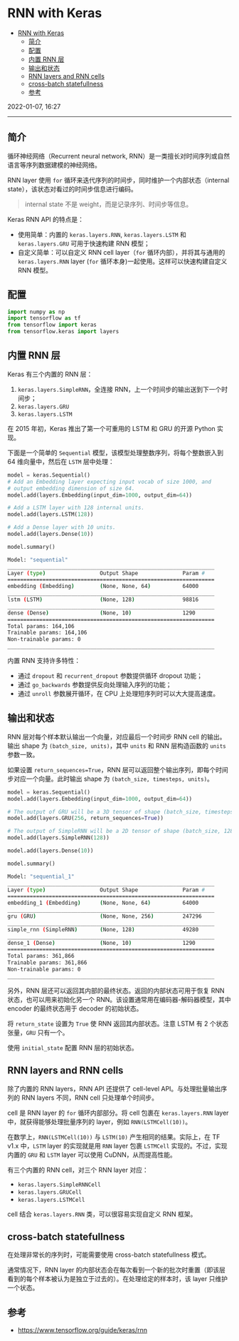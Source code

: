 # RNN with Keras

- [RNN with Keras](#rnn-with-keras)
  - [简介](#简介)
  - [配置](#配置)
  - [内置 RNN 层](#内置-rnn-层)
  - [输出和状态](#输出和状态)
  - [RNN layers and RNN cells](#rnn-layers-and-rnn-cells)
  - [cross-batch statefullness](#cross-batch-statefullness)
  - [参考](#参考)

2022-01-07, 16:27
***

## 简介

循环神经网络（Recurrent neural network, RNN）是一类擅长对时间序列或自然语言等序列数据建模的神经网络。

RNN layer 使用 `for` 循环来迭代序列的时间步，同时维护一个内部状态（internal state），该状态对看过的时间步信息进行编码。

> internal state 不是 weight，而是记录序列、时间步等信息。

Keras RNN API 的特点是：

- 使用简单：内置的 `keras.layers.RNN`, `keras.layers.LSTM` 和 `keras.layers.GRU` 可用于快速构建 RNN 模型；
- 自定义简单：可以自定义 RNN cell layer（`for` 循环内部），并将其与通用的 `keras.layers.RNN` layer (`for` 循环本身)一起使用。这样可以快速构建自定义 RNN 模型。

## 配置

```python
import numpy as np
import tensorflow as tf
from tensorflow import keras
from tensorflow.keras import layers
```

## 内置 RNN 层

Keras 有三个内置的 RNN 层：

1. `keras.layers.SimpleRNN`，全连接 RNN，上一个时间步的输出送到下一个时间步；
2. `keras.layers.GRU`
3. `keras.layers.LSTM`

在 2015 年初，Keras 推出了第一个可重用的 LSTM 和 GRU 的开源 Python 实现。

下面是一个简单的 `Sequential` 模型，该模型处理整数序列，将每个整数嵌入到 64 维向量中，然后在 `LSTM` 层中处理：

```python
model = keras.Sequential()
# Add an Embedding layer expecting input vocab of size 1000, and
# output embedding dimension of size 64.
model.add(layers.Embedding(input_dim=1000, output_dim=64))

# Add a LSTM layer with 128 internal units.
model.add(layers.LSTM(128))

# Add a Dense layer with 10 units.
model.add(layers.Dense(10))

model.summary()
```

```sh
Model: "sequential"
_________________________________________________________________
Layer (type)                 Output Shape              Param #   
=================================================================
embedding (Embedding)        (None, None, 64)          64000     
_________________________________________________________________
lstm (LSTM)                  (None, 128)               98816     
_________________________________________________________________
dense (Dense)                (None, 10)                1290      
=================================================================
Total params: 164,106
Trainable params: 164,106
Non-trainable params: 0
_________________________________________________________________
```

内置 RNN 支持许多特性：

- 通过 `dropout` 和 `recurrent_dropout` 参数提供循环 dropout 功能；
- 通过 `go_backwards` 参数提供反向处理输入序列的功能；
- 通过 `unroll` 参数展开循环，在 CPU 上处理短序列时可以大大提高速度。

## 输出和状态

RNN 层对每个样本默认输出一个向量，对应最后一个时间步 RNN cell 的输出。输出 shape 为 `(batch_size, units)`，其中 `units` 和 RNN 层构造函数的 `units` 参数一致。

如果设置 `return_sequences=True`，RNN 层可以返回整个输出序列，即每个时间步对应一个向量。此时输出 shape 为 `(batch_size, timesteps, units)`。

```python
model = keras.Sequential()
model.add(layers.Embedding(input_dim=1000, output_dim=64))

# The output of GRU will be a 3D tensor of shape (batch_size, timesteps, 256)
model.add(layers.GRU(256, return_sequences=True))

# The output of SimpleRNN will be a 2D tensor of shape (batch_size, 128)
model.add(layers.SimpleRNN(128))

model.add(layers.Dense(10))

model.summary()
```

```sh
Model: "sequential_1"
_________________________________________________________________
Layer (type)                 Output Shape              Param #   
=================================================================
embedding_1 (Embedding)      (None, None, 64)          64000     
_________________________________________________________________
gru (GRU)                    (None, None, 256)         247296    
_________________________________________________________________
simple_rnn (SimpleRNN)       (None, 128)               49280     
_________________________________________________________________
dense_1 (Dense)              (None, 10)                1290      
=================================================================
Total params: 361,866
Trainable params: 361,866
Non-trainable params: 0
_________________________________________________________________
```

另外，RNN 层还可以返回其内部的最终状态。返回的内部状态可用于恢复 RNN 状态，也可以用来初始化另一个 RNN。该设置通常用在编码器-解码器模型，其中 encoder 的最终状态用于 decoder 的初始状态。

将 `return_state` 设置为 `True` 使 RNN 返回其内部状态。注意 LSTM 有 2 个状态张量，`GRU` 只有一个。

使用 `initial_state` 配置 RNN 层的初始状态。

## RNN layers and RNN cells

除了内置的 RNN layers，RNN API 还提供了 cell-level API。与处理批量输出序列的 RNN layers 不同，RNN cell 只处理单个时间步。

cell 是 RNN layer 的 `for` 循环内部部分。将 cell 包裹在 `keras.layers.RNN` layer 中，就获得能够处理批量序列的 layer，例如 `RNN(LSTMCell(10))`。

在数学上，`RNN(LSTMCell(10))` 与 `LSTM(10)` 产生相同的结果。实际上，在 TF v1.x 中，`LSTM` layer 的实现就是用 `RNN` layer 包裹 `LSTMCell` 实现的。不过，实现内置的 `GRU` 和 `LSTM` layer 可以使用 CuDNN，从而提高性能。

有三个内置的 RNN cell，对三个 RNN layer 对应：

- `keras.layers.SimpleRNNCell`
- `keras.layers.GRUCell`
- `keras.layers.LSTMCell`

cell 结合 `keras.layers.RNN` 类，可以很容易实现自定义 RNN 框架。

## cross-batch statefullness

在处理非常长的序列时，可能需要使用 cross-batch statefullness 模式。

通常情况下，RNN layer 的内部状态会在每次看到一个新的批次时重置（即该层看到的每个样本被认为是独立于过去的）。在处理给定的样本时，该 layer 只维护一个状态。



## 参考

- https://www.tensorflow.org/guide/keras/rnn
